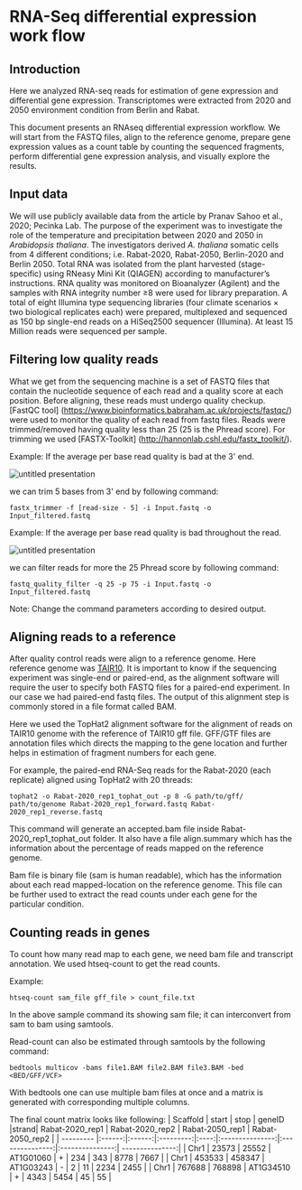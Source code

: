# RNA-Seq differential expression work flow

## Introduction

Here we analyzed RNA-seq reads for estimation of gene expression and differential gene expression. Transcriptomes were extracted from 2020 and 2050 environment condition from Berlin and Rabat.

This document presents an RNAseq differential expression workflow. We will start from the FASTQ files, align to the reference genome, prepare gene expression values as a count table by counting the sequenced fragments, perform differential gene expression analysis, and visually explore the results.

## Input data
We will use publicly available data from the article by Pranav Sahoo et al., 2020; Pecinka Lab. The purpose of the experiment was to investigate the role of the temperature and precipitation between 2020 and 2050 in *Arabidopsis thaliana*. The investigators derived *A. thaliana* somatic cells from 4 different conditions; i.e. Rabat-2020, Rabat-2050, Berlin-2020 and Berlin 2050. Total RNA was isolated from the plant harvested (stage-specific) using RNeasy Mini Kit (QIAGEN) according to manufacturer’s instructions. RNA quality was monitored on Bioanalyzer (Agilent) and the samples with RNA integrity number ≥8 were used for library preparation. A total of eight Illumina type sequencing libraries (four climate scenarios × two biological replicates each) were prepared, multiplexed and sequenced as 150 bp single-end reads on a HiSeq2500 sequencer (Illumina). At least 15 Million reads were sequenced per sample.

## Filtering low quality reads
What we get from the sequencing machine is a set of FASTQ files that contain the nucleotide sequence of each read and a quality score at each position. Before aligning, these reads must undergo quality checkup. [FastQC tool] (https://www.bioinformatics.babraham.ac.uk/projects/fastqc/) were used to monitor the quality of each read from fastq files. Reads were trimmed/removed having quality less than 25 (25 is the Phread score). For trimming we used [FASTX-Toolkit] (http://hannonlab.cshl.edu/fastx_toolkit/). 

Example:
If the average per base read quality is bad at the 3' end.

![untitled presentation](https://www.researchgate.net/profile/Richard_Tennant/publication/312355161/figure/fig2/AS:450870568591361@1484507328098/Sequence-Quality-Per-base-Before-and-After-Trimming-and-Adapter-Removal-The-per-base.png)

we can trim 5 bases from 3' end by following command:
```
fastx_trimmer -f [read-size - 5] -i Input.fastq -o Input_filtered.fastq
```

Example:
If the average per base read quality is bad throughout the read.

![untitled presentation](https://dwheelerau.files.wordpress.com/2013/03/fastqc_stats.png)

we can filter reads for more the 25 Phread score by following command:
```
fastq_quality_filter -q 25 -p 75 -i Input.fastq -o Input_filtered.fastq
```

Note: Change the command parameters according to desired output.

## Aligning reads to a reference
After quality control reads were align to a reference genome. Here reference genome was [TAIR10](https://www.arabidopsis.org/download/index-auto.jsp%3Fdir%3D%252Fdownload_files%252FGenes%252FTAIR10_genome_release). It is important to know if the sequencing experiment was single-end or paired-end, as the alignment software will require the user to specify both FASTQ files for a paired-end experiment. In our case we had paired-end fastq files. The output of this alignment step is commonly stored in a file format called BAM.

Here we used the TopHat2 alignment software for the alignment of reads on TAIR10 genome with the reference of TAIR10 gff file. GFF/GTF files are annotation files which directs the mapping to the gene location and further helps in estimation of fragment numbers for each gene.

For example, the paired-end RNA-Seq reads for the Rabat-2020 (each replicate) aligned using TopHat2 with 20 threads:
```
tophat2 -o Rabat-2020_rep1_tophat_out -p 8 -G path/to/gff/ path/to/genome Rabat-2020_rep1_forward.fastq Rabat-2020_rep1_reverse.fastq
```
This command will generate an accepted.bam file inside Rabat-2020_rep1_tophat_out folder. It also have a file align.summary which has the information about the percentage of reads mapped on the reference genome. 

Bam file is binary file (sam is human readable), which has the information about each read mapped-location on the reference genome. This file can be further used to extract the read counts under each gene for the particular condition. 

## Counting reads in genes
To count how many read map to each gene, we need bam file and transcript annotation. We used htseq-count to get the read counts.

Example:
```
htseq-count sam_file gff_file > count_file.txt
```
In the above sample command its showing sam file; it can interconvert from sam to bam using samtools. 

Read-count can also be estimated through samtools by the following command:
```
bedtools multicov -bams file1.BAM file2.BAM file3.BAM -bed <BED/GFF/VCF>
```
With bedtools one can use multiple bam files at once and a matrix is generated with corresponding multiple columns.

The final count matrix looks like following:
| Scaffold  | start  | stop   | geneID    |strand| Rabat-2020_rep1 | Rabat-2020_rep2 | Rabat-2050_rep1 | Rabat-2050_rep2 |
| --------- |:------:|:------:|:---------:|:----:|:---------------:|:---------------:|:---------------:| ---------------:|
| Chr1      | 23573  | 25552  | AT1G01060 | +    | 234             | 343             | 8778            | 7667            |
| Chr1      | 453533 | 458347 | AT1G03243 | -    | 2               | 11              | 2234            | 2455            |
| Chr1      | 767688 | 768898 | AT1G34510 | +    | 4343            | 5454            | 45              | 55              |


